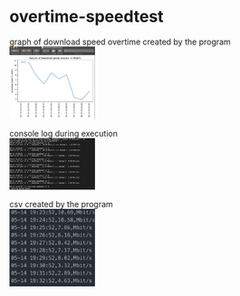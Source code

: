 # overtime-speedtest

graph of download speed overtime created by the program </br>
<img src="imgs/graph.png" height="30%" width="30%" > 

console log during execution</br>
<img src="imgs/console.png" height="30%" width="30%">

csv created by the program</br>
<img src="imgs/csv.png" height="30%" width="30%"> 

